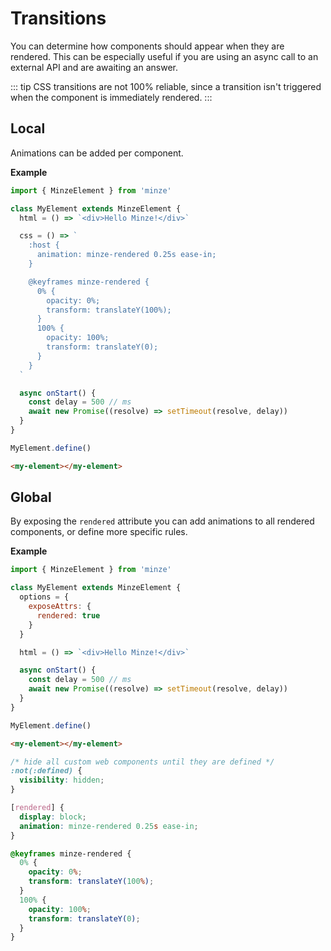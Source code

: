# Transitions

You can determine how components should appear when they are rendered. This can be especially useful if you are using an async call to an external API and are awaiting an answer.

::: tip
CSS transitions are not 100% reliable, since a transition isn't triggered when the component is immediately rendered.
:::

## Local

Animations can be added per component.

**Example**

```js
import { MinzeElement } from 'minze'

class MyElement extends MinzeElement {
  html = () => `<div>Hello Minze!</div>`

  css = () => `
    :host {
      animation: minze-rendered 0.25s ease-in;
    }

    @keyframes minze-rendered {
      0% {
        opacity: 0%;
        transform: translateY(100%);
      }
      100% {
        opacity: 100%;
        transform: translateY(0);
      }
    }
  `

  async onStart() {
    const delay = 500 // ms
    await new Promise((resolve) => setTimeout(resolve, delay))
  }
}

MyElement.define()
```

```html
<my-element></my-element>
```

## Global

By exposing the `rendered` attribute you can add animations to all rendered components, or define more specific rules.

**Example**

```js
import { MinzeElement } from 'minze'

class MyElement extends MinzeElement {
  options = {
    exposeAttrs: {
      rendered: true
    }
  }

  html = () => `<div>Hello Minze!</div>`

  async onStart() {
    const delay = 500 // ms
    await new Promise((resolve) => setTimeout(resolve, delay))
  }
}

MyElement.define()
```

```html
<my-element></my-element>
```

```css
/* hide all custom web components until they are defined */
:not(:defined) {
  visibility: hidden;
}

[rendered] {
  display: block;
  animation: minze-rendered 0.25s ease-in;
}

@keyframes minze-rendered {
  0% {
    opacity: 0%;
    transform: translateY(100%);
  }
  100% {
    opacity: 100%;
    transform: translateY(0);
  }
}
```
